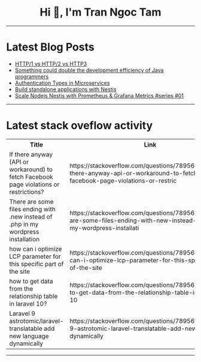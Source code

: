 <h1 align="center">Hi 👋, I'm Tran Ngoc Tam</h1>

---

# Latest Blog Posts 
<!-- BLOG-POST-LIST:START -->
- [HTTP/1 vs HTTP/2 vs HTTP3](https://dev.to/ashutoshsarangi/http1-vs-http2-vs-http3-2ce6)
- [Something could double the development efficiency of Java programmers](https://dev.to/esproc_spl/something-could-double-the-development-efficiency-of-java-programmers-2b57)
- [Authentication Types in Microservices](https://dev.to/tkssharma/authentication-types-in-microservices-1401)
- [Build standalone applications with Nestjs](https://dev.to/tkssharma/build-standalone-applications-with-nestjs-1pep)
- [Scale Nodejs Nestjs with Prometheus &amp; Grafana Metrics #series #01](https://dev.to/tkssharma/scale-nodejs-nestjs-with-prometheus-grafana-metrics-series-01-77g)
<!-- BLOG-POST-LIST:END -->

---

# Latest stack oveflow activity
<table>
  <tr><th>Title</th><th>Link</th></tr>
  <!-- STACKOVERFLOW:START --><tr><td>If there anyway &lpar;API or workaround&rpar; to fetch Facebook page violations or restrictions?</td><td>https://stackoverflow.com/questions/78956216/if-there-anyway-api-or-workaround-to-fetch-facebook-page-violations-or-restric</td></tr><tr><td>There are some files ending with .new instead of .php in my wordpress installation</td><td>https://stackoverflow.com/questions/78956186/there-are-some-files-ending-with-new-instead-of-php-in-my-wordpress-installati</td></tr><tr><td>how can i optimize LCP parameter for this specific part of the site</td><td>https://stackoverflow.com/questions/78956160/how-can-i-optimize-lcp-parameter-for-this-specific-part-of-the-site</td></tr><tr><td>how to get data from the relationship table in laravel 10?</td><td>https://stackoverflow.com/questions/78956100/how-to-get-data-from-the-relationship-table-in-laravel-10</td></tr><tr><td>Laravel 9 astrotomic/laravel-translatable add new language dynamically</td><td>https://stackoverflow.com/questions/78956088/laravel-9-astrotomic-laravel-translatable-add-new-language-dynamically</td></tr><!-- STACKOVERFLOW:END -->
</table>

---


